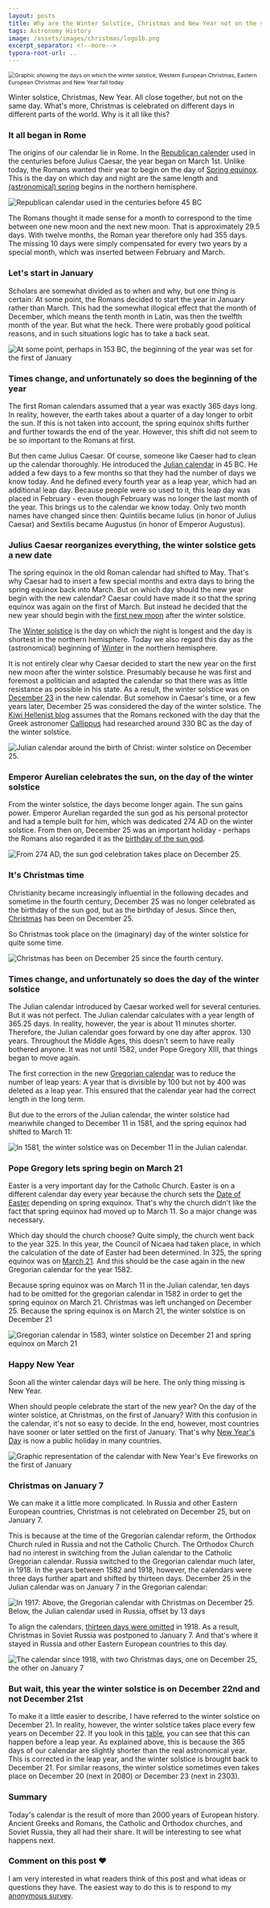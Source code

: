```yaml
---
layout: posts
title: Why are the Winter Solstice, Christmas and New Year not on the same Day?
tags: Astronomy History
image: /assets/images/christmas/logo1b.png
excerpt_separator: <!--more-->
typora-root-url: ..
---
```

<img src="/assets/images/christmas/logo1b.png" alt="Graphic showing the days on which the winter solstice, Western European Christmas, Eastern European Christmas and New Year fall today" style="zoom:78%;" />

Winter solstice, Christmas, New Year. All close together, but not on the same day. What's more, Christmas is celebrated on different days in different parts of the world. Why is it all like this?

<!--more-->



### It all began in Rome

The origins of our calendar lie in Rome. In the [Republican calender](https://en.wikipedia.org/wiki/Roman_calendar) used in the centuries before Julius Caesar, the year began on March 1st. Unlike today, the Romans wanted their year to begin on the day of [Spring equinox](https://en.wikipedia.org/wiki/March_equinox). This is the day on which day and night are the same length and [(astronomical) spring](https://en.wikipedia.org/wiki/Spring_(season)) begins in the northern hemisphere.

![Republican calendar used in the centuries before 45 BC](/assets/images/christmas/ancient.png)

The Romans thought it made sense for a month to correspond to the time between one new moon and the next new moon. That is approximately 29.5 days. With twelve months, the Roman year therefore only had 355 days. The missing 10 days were simply compensated for every two years by a special month, which was inserted between February and March.

### Let's start in January

Scholars are somewhat divided as to when and why, but one thing is certain: At some point, the Romans decided to start the year in January rather than March. This had the somewhat illogical effect that the month of December, which means the tenth month in Latin, was then the twelfth month of the year. But what the heck. There were probably good political reasons, and in such situations logic has to take a back seat.

![At some point, perhaps in 153 BC, the beginning of the year was set for the first of January](/assets/images/christmas/ancient2.png)

### Times change, and unfortunately so does the beginning of the year

The first Roman calendars assumed that a year was exactly 365 days long. In reality, however, the earth takes about a quarter of a day longer to orbit the sun. If this is not taken into account, the spring equinox shifts further and further towards the end of the year. However, this shift did not seem to be so important to the Romans at first. 

But then came Julius Caesar. Of course, someone like Caeser had to clean up the calendar thoroughly. He introduced the [Julian calendar](https://en.wikipedia.org/wiki/Julian_calendar) in 45 BC. He added a few days to a few months so that they had the number of days we know today. And he defined every fourth year as a leap year, which had an additional leap day. Because people were so used to it, this leap day was placed in February - even though February was no longer the last month of the year. This brings us to the calendar we know today. Only two month names have changed since then: Quintilis became Iulius (in honor of Julius Caesar) and Sextilis became Augustus (in honor of Emperor Augustus).

### Julius Caesar reorganizes everything, the winter solstice gets a new date

The spring equinox in the old Roman calendar had shifted to May. That's why Caesar had to insert a few special months and extra days to bring the spring equinox back into March. But on which day should the new year begin with the new calendar? Caesar could have made it so that the spring equinox was again on the first of March. But instead he decided that the new year should begin with the [first new moon](https://astropixels.com/ephemeris/phasescat/phases-0099.html) after the winter solstice. 

The [Winter solstice](https://en.wikipedia.org/wiki/Winter_solstice) is the day on which the night is longest and the day is shortest in the northern hemisphere. Today we also regard this day as the (astronomical) beginning of [Winter](https://en.wikipedia.org/wiki/Winter) in the northern hemisphere.

It is not entirely clear why Caesar decided to start the new year on the first new moon after the winter solstice. Presumably because he was first and foremost a politician and adapted the calendar so that there was as little resistance as possible in his state. As a result, the winter solstice was on [December 23](https://www.beda.cz/~jirkaj/seasons/seasons.pdf) in the new calendar. But somehow in Caesar's time, or a few years later, December 25 was considered the day of the winter solstice. The [Kiwi Hellenist blog](https://kiwihellenist.blogspot.com/2022/05/julian-calendar.html) assumes that the Romans reckoned with the day that the Greek astronomer [Callippus](https://en.wikipedia.org/wiki/Callippus) had researched around 330 BC as the day of the winter solstice.

![Julian calendar around the birth of Christ: winter solstice on December 25.](/assets/images/christmas/julian45bc.png)

### Emperor Aurelian celebrates the sun, on the day of the winter solstice

From the winter solstice, the days become longer again. The sun gains power. Emperor Aurelian regarded the sun god as his personal protector and had a temple built for him, which was dedicated 274 AD on the winter solstice. From then on, December 25 was an important holiday - perhaps the Romans also regarded it as the [birthday of the sun god](https://en.wikipedia.org/wiki/Sol_Invictus).

![From 274 AD, the sun god celebration takes place on December 25.](/assets/images/christmas/274ad.png)

### It's Christmas time

Christianity became increasingly influential in the following decades and sometime in the fourth century, December 25 was no longer celebrated as the birthday of the sun god, but as the birthday of Jesus. Since then, [Christmas](https://en.wikipedia.org/wiki/Christmas) has been on December 25.

So Christmas took place on the (imaginary) day of the winter solstice for quite some time.

![Christmas has been on December 25 since the fourth century.](/assets/images/christmas/4thcentury.png)

### Times change, and unfortunately so does the day of the winter solstice

The Julian calendar introduced by Caesar worked well for several centuries. But it was not perfect. The Julian calendar calculates with a year length of 365.25 days. In reality, however, the year is about 11 minutes shorter. Therefore, the Julian calendar goes forward by one day after approx. 130 years. Throughout the Middle Ages, this doesn't seem to have really bothered anyone. It was not until 1582, under Pope Gregory XIII, that things began to move again.

The first correction in the new [Gregorian calendar](https://en.wikipedia.org/wiki/Gregorian_calendar) was to reduce the number of leap years: A year that is divisible by 100 but not by 400 was deleted as a leap year. This ensured that the calendar year had the correct length in the long term. 

But due to the errors of the Julian calendar, the winter solstice had meanwhile changed to December 11 in 1581, and the spring equinox had shifted to March 11:

![In 1581, the winter solstice was on December 11 in the Julian calendar.](/assets/images/christmas/1581julian.png)

### Pope Gregory lets spring begin on March 21

Easter is a very important day for the Catholic Church. Easter is on a different calendar day every year because the church sets the [Date of Easter](https://en.wikipedia.org/wiki/Date_of_Easter) depending on spring exquinox. That's why the church didn't like the fact that spring equinox had moved up to March 11. So a major change was necessary.

Which day should the church choose? Quite simply, the church went back to the year 325. In this year, the Council of Nicaea had taken place, in which the calculation of the date of Easter had been determined. In 325, the spring equinox was on [March 21](https://en.wikipedia.org/wiki/Inter_gravissimas). And this should be the case again in the new Gregorian calendar for the year 1582.

Because spring equinox was on March 11 in the Julian calendar, ten days had to be omitted for the gregorian calendar in 1582 in order to get the spring equinox on March 21. Christmas was left unchanged on December 25. Because the spring equinox is on March 21, the winter solstice is on December 21

![Gregorian calendar in 1583, winter solstice on December 21 and spring equinox on March 21](/assets/images/christmas/1582gregorian.png)

### Happy New Year

Soon all the winter calendar days will be here. The only thing missing is New Year.

When should people celebrate the start of the new year? On the day of the winter solstice, at Christmas, on the first of January? With this confusion in the calendar, it's not so easy to decide. In the end, however, most countries have sooner or later settled on the first of January. That's why [New Year's Day](https://en.wikipedia.org/wiki/New_Year's_Day) is now a public holiday in many countries.

![Graphic representation of the calendar with New Year's Eve fireworks on the first of January](/assets/images/christmas/15xx-new-year.png)

### Christmas on January 7

We can make it a little more complicated. In Russia and other Eastern European countries, Christmas is not celebrated on December 25, but on January 7.

This is because at the time of the Gregorian calendar reform, the Orthodox Church ruled in Russia and not the Catholic Church. The Orthodox Church had no interest in switching from the Julian calendar to the Catholic Gregorian calendar. Russia switched to the Gregorian calendar much later, in 1918. In the years between 1582 and 1918, however, the calendars were three days further apart and shifted by thirteen days. December 25 in the Julian calendar was on January 7 in the Gregorian calendar:

![In 1917: Above, the Gregorian calendar with Christmas on December 25. Below, the Julian calendar used in Russia, offset by 13 days](/assets/images/christmas/1917.png)

To align the calendars, [thirteen days were omitted](https://en.wikipedia.org/wiki/Soviet_calendar) in 1918. As a result, Christmas in Soviet Russia was postponed to January 7. And that's where it stayed in Russia and other Eastern European countries to this day.

![The calendar since 1918, with two Christmas days, one on December 25, the other on January 7](/assets/images/christmas/1918.png)

### But wait, this year the winter solstice is on December 22nd and not December 21st

To make it a little easier to describe, I have referred to the winter solstice on December 21. In reality, however, the winter solstice takes place every few years on December 22. If you look in this [table](https://www.beda.cz/~jirkaj/seasons/seasons.pdf), you can see that this can happen before a leap year. As explained above, this is because the 365 days of our calendar are slightly shorter than the real astronomical year. This is corrected in the leap year, and the winter solstice is brought back to December 21. For similar reasons, the winter solstice sometimes even takes place on December 20 (next in 2080) or December 23 (next in 2303).

### Summary

Today's calendar is the result of more than 2000 years of European history. Ancient Greeks and Romans, the Catholic and Orthodox churches, and Soviet Russia, they all had their share. It will be interesting to see what happens next.

### Comment on this post ❤️

I am very interested in what readers think of this post and what ideas or questions they have. The easiest way to do this is to respond to my [anonymous survey](https://forms.office.com/r/c2TPhLZFNj).

